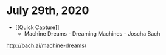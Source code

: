 # July 29th, 2020
- [[Quick Capture]]
    - Machine Dreams - Dreaming Machines - Joscha Bach

http://bach.ai/machine-dreams/


